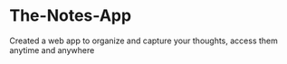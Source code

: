 # The-Notes-App
Created a web app to organize and capture your thoughts, access them anytime and anywhere 
